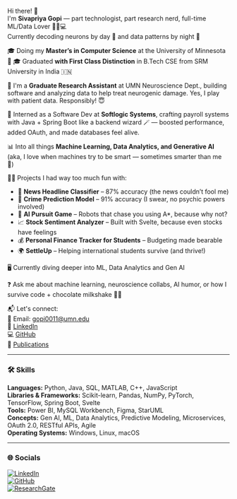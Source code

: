 
Hi there! 👋  
I'm **Sivapriya Gopi** — part technologist, part research nerd, full-time ML/Data Lover  🧙‍♀️💻  
Currently decoding neurons by day 🧠 and data patterns by night 🌙

🎓 Doing my **Master’s in Computer Science** at the University of Minnesota 🏫 
🎓 Graduated **with First Class Distinction** in B.Tech CSE from SRM University in India 🇮🇳

🧠 I'm a **Graduate Research Assistant** at UMN Neuroscience Dept., building software and analyzing data to help treat neurogenic damage. Yes, I play with patient data. Responsibly! 😇

🚀 Interned as a Software Dev at **Softlogic Systems**, crafting payroll systems with Java + Spring Boot like a backend wizard 🪄 — boosted performance, added OAuth, and made databases feel alive.

📊 Into all things **Machine Learning, Data Analytics, and Generative AI** (aka, I love when machines try to be smart — sometimes smarter than me 👀)

👩‍💻 Projects I had way too much fun with:
- 📰 **News Headline Classifier** – 87% accuracy (the news couldn’t fool me)
- 🧠 **Crime Prediction Model** – 91% accuracy (I swear, no psychic powers involved)
- 🤖 **AI Pursuit Game** – Robots that chase you using A*, because why not?
- 📈 **Stock Sentiment Analyzer** – Built with Svelte, because even stocks have feelings
- 💰 **Personal Finance Tracker for Students** – Budgeting made bearable
- 🌍 **SettleUp** – Helping international students survive (and thrive!)

🖥 Currently diving deeper into ML, Data Analytics and Gen AI

❓ Ask me about machine learning, neuroscience collabs, AI humor, or how I survive code + chocolate milkshake 🥤✅

📬 Let's connect:  
📧 Email: gopi0011@umn.edu  
🔗 [LinkedIn](https://www.linkedin.com/in/sivapriya-gopi-gradstudent/)  
💻 [GitHub](https://github.com/Sivapriya27)  
📝 [Publications](https://www.researchgate.net/profile/Sivapriya-Gopi)

---

### 🛠️ Skills
**Languages:** Python, Java, SQL, MATLAB, C++, JavaScript  
**Libraries & Frameworks:** Scikit-learn, Pandas, NumPy, PyTorch, TensorFlow, Spring Boot, Svelte  
**Tools:** Power BI, MySQL Workbench, Figma, StarUML  
**Concepts:** Gen AI, ML, Data Analytics, Predictive Modeling, Microservices, OAuth 2.0, RESTful APIs, Agile  
**Operating Systems:** Windows, Linux, macOS

---

### 🌐 Socials
[![LinkedIn](https://img.shields.io/badge/LinkedIn-Sivapriya--Gopi-blue?logo=linkedin)](https://www.linkedin.com/in/sivapriya-gopi-gradstudent/)  
[![GitHub](https://img.shields.io/badge/GitHub-Sivapriya27-black?logo=github)](https://github.com/Sivapriya27)  
[![ResearchGate](https://img.shields.io/badge/ResearchGate-View_Profile-green?logo=researchgate)](https://www.researchgate.net/profile/Sivapriya-Gopi)
